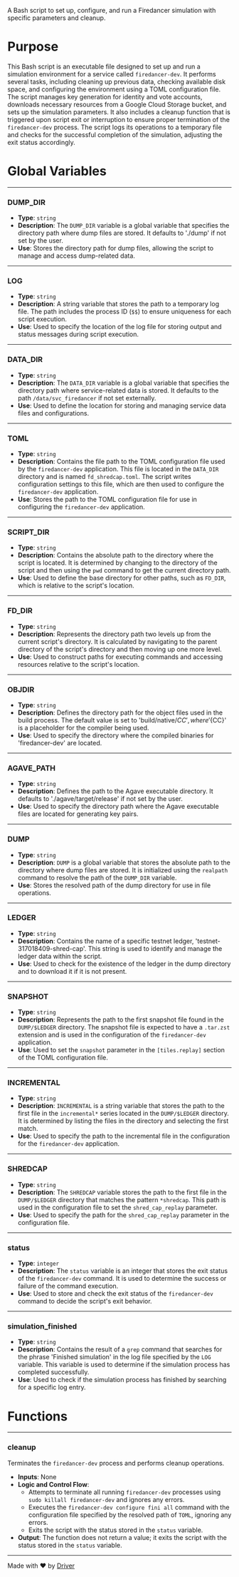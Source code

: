 <!--------------------------------------------------------------------------------->
<!-- IMPORTANT: This file is auto-generated by Driver (https://driver.ai). -------->
<!-- Manual edits may be overwritten on future commits. --------------------------->
<!--------------------------------------------------------------------------------->

A Bash script to set up, configure, and run a Firedancer simulation with specific parameters and cleanup.

# Purpose
This Bash script is an executable file designed to set up and run a simulation environment for a service called `firedancer-dev`. It performs several tasks, including cleaning up previous data, checking available disk space, and configuring the environment using a TOML configuration file. The script manages key generation for identity and vote accounts, downloads necessary resources from a Google Cloud Storage bucket, and sets up the simulation parameters. It also includes a cleanup function that is triggered upon script exit or interruption to ensure proper termination of the `firedancer-dev` process. The script logs its operations to a temporary file and checks for the successful completion of the simulation, adjusting the exit status accordingly.
# Global Variables

---
### DUMP\_DIR
- **Type**: `string`
- **Description**: The `DUMP_DIR` variable is a global variable that specifies the directory path where dump files are stored. It defaults to './dump' if not set by the user.
- **Use**: Stores the directory path for dump files, allowing the script to manage and access dump-related data.


---
### LOG
- **Type**: `string`
- **Description**: A string variable that stores the path to a temporary log file. The path includes the process ID (`$$`) to ensure uniqueness for each script execution.
- **Use**: Used to specify the location of the log file for storing output and status messages during script execution.


---
### DATA\_DIR
- **Type**: `string`
- **Description**: The `DATA_DIR` variable is a global variable that specifies the directory path where service-related data is stored. It defaults to the path `/data/svc_firedancer` if not set externally.
- **Use**: Used to define the location for storing and managing service data files and configurations.


---
### TOML
- **Type**: `string`
- **Description**: Contains the file path to the TOML configuration file used by the `firedancer-dev` application. This file is located in the `DATA_DIR` directory and is named `fd_shredcap.toml`. The script writes configuration settings to this file, which are then used to configure the `firedancer-dev` application.
- **Use**: Stores the path to the TOML configuration file for use in configuring the `firedancer-dev` application.


---
### SCRIPT\_DIR
- **Type**: `string`
- **Description**: Contains the absolute path to the directory where the script is located. It is determined by changing to the directory of the script and then using the `pwd` command to get the current directory path.
- **Use**: Used to define the base directory for other paths, such as `FD_DIR`, which is relative to the script's location.


---
### FD\_DIR
- **Type**: `string`
- **Description**: Represents the directory path two levels up from the current script's directory. It is calculated by navigating to the parent directory of the script's directory and then moving up one more level.
- **Use**: Used to construct paths for executing commands and accessing resources relative to the script's location.


---
### OBJDIR
- **Type**: `string`
- **Description**: Defines the directory path for the object files used in the build process. The default value is set to 'build/native/${CC}', where '${CC}' is a placeholder for the compiler being used.
- **Use**: Used to specify the directory where the compiled binaries for 'firedancer-dev' are located.


---
### AGAVE\_PATH
- **Type**: `string`
- **Description**: Defines the path to the Agave executable directory. It defaults to './agave/target/release' if not set by the user.
- **Use**: Used to specify the directory path where the Agave executable files are located for generating key pairs.


---
### DUMP
- **Type**: `string`
- **Description**: `DUMP` is a global variable that stores the absolute path to the directory where dump files are stored. It is initialized using the `realpath` command to resolve the path of the `DUMP_DIR` variable.
- **Use**: Stores the resolved path of the dump directory for use in file operations.


---
### LEDGER
- **Type**: `string`
- **Description**: Contains the name of a specific testnet ledger, 'testnet-317018409-shred-cap'. This string is used to identify and manage the ledger data within the script.
- **Use**: Used to check for the existence of the ledger in the dump directory and to download it if it is not present.


---
### SNAPSHOT
- **Type**: ``string``
- **Description**: Represents the path to the first snapshot file found in the `DUMP/$LEDGER` directory. The snapshot file is expected to have a `.tar.zst` extension and is used in the configuration of the `firedancer-dev` application.
- **Use**: Used to set the `snapshot` parameter in the `[tiles.replay]` section of the TOML configuration file.


---
### INCREMENTAL
- **Type**: `string`
- **Description**: `INCREMENTAL` is a string variable that stores the path to the first file in the `incremental*` series located in the `DUMP/$LEDGER` directory. It is determined by listing the files in the directory and selecting the first match.
- **Use**: Used to specify the path to the incremental file in the configuration for the `firedancer-dev` application.


---
### SHREDCAP
- **Type**: ``string``
- **Description**: The `SHREDCAP` variable stores the path to the first file in the `DUMP/$LEDGER` directory that matches the pattern `*shredcap`. This path is used in the configuration file to set the `shred_cap_replay` parameter.
- **Use**: Used to specify the path for the `shred_cap_replay` parameter in the configuration file.


---
### status
- **Type**: ``integer``
- **Description**: The `status` variable is an integer that stores the exit status of the `firedancer-dev` command. It is used to determine the success or failure of the command execution.
- **Use**: Used to store and check the exit status of the `firedancer-dev` command to decide the script's exit behavior.


---
### simulation\_finished
- **Type**: ``string``
- **Description**: Contains the result of a `grep` command that searches for the phrase 'Finished simulation' in the log file specified by the `LOG` variable. This variable is used to determine if the simulation process has completed successfully.
- **Use**: Used to check if the simulation process has finished by searching for a specific log entry.


# Functions

---
### cleanup
Terminates the `firedancer-dev` process and performs cleanup operations.
- **Inputs**: None
- **Logic and Control Flow**:
    - Attempts to terminate all running `firedancer-dev` processes using `sudo killall firedancer-dev` and ignores any errors.
    - Executes the `firedancer-dev configure fini all` command with the configuration file specified by the resolved path of `TOML`, ignoring any errors.
    - Exits the script with the status stored in the `status` variable.
- **Output**: The function does not return a value; it exits the script with the status stored in the `status` variable.



---
Made with ❤️ by [Driver](https://www.driver.ai/)